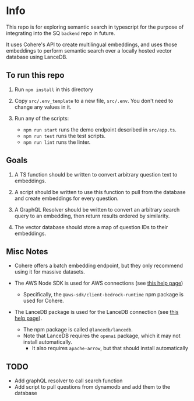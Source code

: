
# Info

This repo is for exploring semantic search in typescript for the purpose of integrating into the SQ `backend` repo in future.

It uses Cohere's API to create multilingual embeddings, and uses those embeddings to perform semantic search over a locally hosted vector database using LanceDB.

## To run this repo

1. Run `npm install` in this directory

2. Copy `src/.env_template` to a new file, `src/.env`. You don't need to change any values in it.

3. Run any of the scripts:
    * `npm run start` runs the demo endpoint described in `src/app.ts`.
    * `npm run test` runs the test scripts.
    * `npm run lint` runs the linter.

## Goals

1. A TS function should be written to convert arbitrary question text to embeddings.

2. A script should be written to use this function to pull from the database and create embeddings for every question.

3. A GraphQL Resolver should be written to convert an arbitrary search query to an embedding, then return results ordered by similarity.

4. The vector database should store a map of question IDs to their embeddings.

## Misc Notes

* Cohere offers a batch embedding endpoint, but they only recommend using it for massive datasets.

* The AWS Node SDK is used for AWS connections (see [this help page](https://docs.aws.amazon.com/sdk-for-javascript/v3/developer-guide/getting-started-nodejs.html))
  * Specifically, the `@aws-sdk/client-bedrock-runtime` npm package is used for Cohere.

* The LanceDB package is used for the LanceDB connection (see [this help page](https://lancedb.github.io/lancedb/basic/#__tabbed_1_2)).
  * The npm package is called `@lancedb/lancedb`.
  * Note that LanceDB requires the `openai` package, which it may not install automatically.
    * It also requires `apache-arrow`, but that should install automatically

## TODO

* Add graphQL resolver to call search function
* Add script to pull questions from dynamodb and add them to the database
